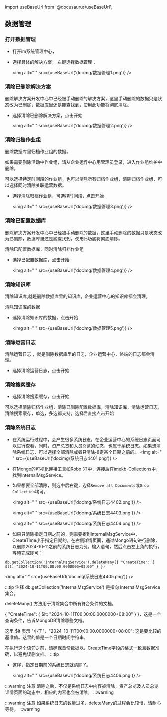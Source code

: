 
import useBaseUrl from '@docusaurus/useBaseUrl';

## 数据管理

### 打开数据管理

* 打开im系统管理中心，
* 选择具体的解决方案， 右键选择数据管理；

  <img alt=" " src={useBaseUrl('docimg/数据管理1.png')} />

### 清除已删除解决方案
删除解决方案开发中心中已经被手动删除的解决方案，这里手动删除的数据只是状态改为已删除，数据库里还是能查找到，使用此功能将彻底清除。

* 选择清除已删除解决方案，点击开始

  <img alt=" " src={useBaseUrl('docimg/数据管理2.png')} />

### 清除归档作业组

删除数据库里归档作业组的数据。

如果需要删除活动中作业组，请从企业运行中心用管理员登录，进入作业组维护中删除。

可以选择特定时间段的作业组，也可以清除所有归档作业组，清除归档作业组，可以选择同时清除关联运营数据。

* 选择清除归档作业组，可选择时间段，点击开始

  <img alt=" " src={useBaseUrl('docimg/数据管理3.png')} />

### 清除已配置数据库

删除解决方案开发中心中已经被手动删除的数据，这里手动删除的数据只是状态改为已删除，数据库里还是能查找到，使用此功能将彻底清除。

清除已配置数据库，同时清除归档作业组

* 选择已配置数据库，点击开始

  <img alt=" " src={useBaseUrl('docimg/数据管理4.png')} />

### 清除知识库

清除知识库,就是删除数据库里的知识库，企业运营中心的知识库都会清理。

清除知识库的数据

* 选择清除知识库的数据，点击开始

  <img alt=" " src={useBaseUrl('docimg/数据管理5.png')} />

### 清除运营日志

清除运营日志 ，就是删除数据库里的日志，企业运营中心，终端的日志都会清理。

* 选择清除运营日志，点击开始

### 清除搜索缓存

* 选择清除搜索缓存，点击开始

可以选择清除归档作业组，清除已删除配置数据库，清除知识库，清除运营日志，清除搜索缓存，单选，多选都支持，选择后直接点击开始

### 清除系统日志

* 在系统运行过程中，会产生很多系统日志，在企业运营中心的系统日志页面可以进行查看，同时，资产总览和人员总览的动态，也属于系统日志。如果想清除系统日志，可以选择全部清除或者只清除指定某个日期之前的。
  <img alt=" " src={useBaseUrl('docimg/系统日志4401.png')} />

* 在Mongo的可视化连接工具如Robo 3T中，连接后在imekb-Collections中，找到InternalMsgService。

* 如果想要全部清除，则选中后右键，选择`Remove all Documents`或`Drop Collection`均可。

  <img alt=" " src={useBaseUrl('docimg/系统日志4402.png')} />
  
  <img alt=" " src={useBaseUrl('docimg/系统日志4403.png')} />
  
  <img alt=" " src={useBaseUrl('docimg/系统日志4404.png')} />

* 如果只清除指定日期之前的，则需要找到InternalMsgService中，CreateTime小于指定日期的，在右侧详情页面，通过Mongo语句进行删除，以删除2024-10-11之前的系统日志为例。输入语句，然后点击左上角的执行，等待完成即可：

`db.getCollection('InternalMsgService').deleteMany({
    "CreateTime": { $lt: "2024-10-11T00:00:00.0000000+08:00" }
})
`

<img alt=" " src={useBaseUrl('docimg/系统日志4405.png')} />

:::tip 注释
db.getCollection('InternalMsgService') 是指向 InternalMsgService 集合。

deleteMany() 方法用于清除集合中所有符合条件的文档。

{ "CreateTime": { $lt: "2024-10-11T00:00:00.0000000+08:00" } }，这是一个查询条件，告诉MongoDB清除哪些文档。

这里 $lt 表示 "小于"，"2024-10-11T00:00:00.0000000+08:00": 这是要比较的基准值。这里的值是一个日期时间字符串。

在执行这个语句之前，请确保备份数据以，CreateTime字段的格式一致且数据准确，以避免误删文档。
:::tip

* 这样，指定日期前的系统日志就清除了。

  <img alt=" " src={useBaseUrl('docimg/系统日志4406.png')} />

:::warning 注意
清除之后，不仅是系统日志中内容被清除，资产总览及人员总览详情页面的动态中，相应的内容也会被清除。
:::warning

:::warning 注意
如果系统日志的数量过多，deleteMany的过程会比较慢，请耐心等待。
:::warning
